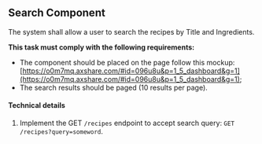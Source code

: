 ## Search Component

The system shall allow a user to search the recipes by Title and Ingredients. <br>

**This task must comply with the following requirements:** <br>

  - The component should be placed on the page follow this mockup: [https://o0m7mq.axshare.com/#id=096u8u&p=1_5_dashboard&g=1](https://o0m7mq.axshare.com/#id=096u8u&p=1_5_dashboard&g=1);
  - The search results should be paged (10 results per page).  

#### Technical details

1. Implement the GET `/recipes` endpoint to accept search query: `GET /recipes?query=someword`.